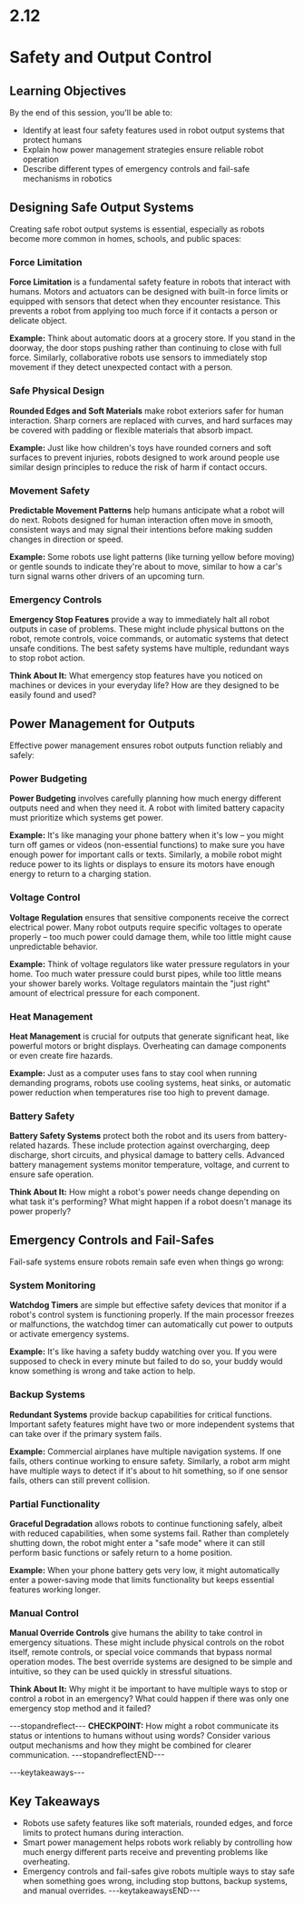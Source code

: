 # 2.12
# Safety and Output Control

## Learning Objectives

By the end of this session, you'll be able to:
- Identify at least four safety features used in robot output systems that protect humans
- Explain how power management strategies ensure reliable robot operation
- Describe different types of emergency controls and fail-safe mechanisms in robotics

## **Designing Safe Output Systems**

Creating safe robot output systems is essential, especially as robots become more common in homes, schools, and public spaces:

### Force Limitation
**Force Limitation** is a fundamental safety feature in robots that interact with humans. Motors and actuators can be designed with built-in force limits or equipped with sensors that detect when they encounter resistance. This prevents a robot from applying too much force if it contacts a person or delicate object. 

**Example:** Think about automatic doors at a grocery store. If you stand in the doorway, the door stops pushing rather than continuing to close with full force. Similarly, collaborative robots use sensors to immediately stop movement if they detect unexpected contact with a person.

### Safe Physical Design
**Rounded Edges and Soft Materials** make robot exteriors safer for human interaction. Sharp corners are replaced with curves, and hard surfaces may be covered with padding or flexible materials that absorb impact. 

**Example:** Just like how children's toys have rounded corners and soft surfaces to prevent injuries, robots designed to work around people use similar design principles to reduce the risk of harm if contact occurs.

### Movement Safety
**Predictable Movement Patterns** help humans anticipate what a robot will do next. Robots designed for human interaction often move in smooth, consistent ways and may signal their intentions before making sudden changes in direction or speed. 

**Example:** Some robots use light patterns (like turning yellow before moving) or gentle sounds to indicate they're about to move, similar to how a car's turn signal warns other drivers of an upcoming turn.

### Emergency Controls
**Emergency Stop Features** provide a way to immediately halt all robot outputs in case of problems. These might include physical buttons on the robot, remote controls, voice commands, or automatic systems that detect unsafe conditions. The best safety systems have multiple, redundant ways to stop robot action.

**Think About It:** What emergency stop features have you noticed on machines or devices in your everyday life? How are they designed to be easily found and used?

## **Power Management for Outputs**

Effective power management ensures robot outputs function reliably and safely:

### Power Budgeting
**Power Budgeting** involves carefully planning how much energy different outputs need and when they need it. A robot with limited battery capacity must prioritize which systems get power. 

**Example:** It's like managing your phone battery when it's low – you might turn off games or videos (non-essential functions) to make sure you have enough power for important calls or texts. Similarly, a mobile robot might reduce power to its lights or displays to ensure its motors have enough energy to return to a charging station.

### Voltage Control
**Voltage Regulation** ensures that sensitive components receive the correct electrical power. Many robot outputs require specific voltages to operate properly – too much power could damage them, while too little might cause unpredictable behavior. 

**Example:** Think of voltage regulators like water pressure regulators in your home. Too much water pressure could burst pipes, while too little means your shower barely works. Voltage regulators maintain the "just right" amount of electrical pressure for each component.

### Heat Management
**Heat Management** is crucial for outputs that generate significant heat, like powerful motors or bright displays. Overheating can damage components or even create fire hazards. 

**Example:** Just as a computer uses fans to stay cool when running demanding programs, robots use cooling systems, heat sinks, or automatic power reduction when temperatures rise too high to prevent damage.

### Battery Safety
**Battery Safety Systems** protect both the robot and its users from battery-related hazards. These include protection against overcharging, deep discharge, short circuits, and physical damage to battery cells. Advanced battery management systems monitor temperature, voltage, and current to ensure safe operation.

**Think About It:** How might a robot's power needs change depending on what task it's performing? What might happen if a robot doesn't manage its power properly?

## **Emergency Controls and Fail-Safes**

Fail-safe systems ensure robots remain safe even when things go wrong:

### System Monitoring
**Watchdog Timers** are simple but effective safety devices that monitor if a robot's control system is functioning properly. If the main processor freezes or malfunctions, the watchdog timer can automatically cut power to outputs or activate emergency systems.

**Example:** It's like having a safety buddy watching over you. If you were supposed to check in every minute but failed to do so, your buddy would know something is wrong and take action to help.

### Backup Systems
**Redundant Systems** provide backup capabilities for critical functions. Important safety features might have two or more independent systems that can take over if the primary system fails. 

**Example:** Commercial airplanes have multiple navigation systems. If one fails, others continue working to ensure safety. Similarly, a robot arm might have multiple ways to detect if it's about to hit something, so if one sensor fails, others can still prevent collision.

### Partial Functionality
**Graceful Degradation** allows robots to continue functioning safely, albeit with reduced capabilities, when some systems fail. Rather than completely shutting down, the robot might enter a "safe mode" where it can still perform basic functions or safely return to a home position.

**Example:** When your phone battery gets very low, it might automatically enter a power-saving mode that limits functionality but keeps essential features working longer.

### Manual Control
**Manual Override Controls** give humans the ability to take control in emergency situations. These might include physical controls on the robot itself, remote controls, or special voice commands that bypass normal operation modes. The best override systems are designed to be simple and intuitive, so they can be used quickly in stressful situations.

**Think About It:** Why might it be important to have multiple ways to stop or control a robot in an emergency? What could happen if there was only one emergency stop method and it failed?

---stopandreflect---
**CHECKPOINT:** How might a robot communicate its status or intentions to humans without using words? Consider various output mechanisms and how they might be combined for clearer communication.
---stopandreflectEND---

---keytakeaways---
## Key Takeaways
- Robots use safety features like soft materials, rounded edges, and force limits to protect humans during interaction.
- Smart power management helps robots work reliably by controlling how much energy different parts receive and preventing problems like overheating.
- Emergency controls and fail-safes give robots multiple ways to stay safe when something goes wrong, including stop buttons, backup systems, and manual overrides.
---keytakeawaysEND---
